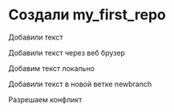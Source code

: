 # Создали my_first_repo

Добавили текст

Добавили текст через веб брузер

Добавим текст локально 

Добавили текст в новой ветке newbranch

Разрешаем конфликт
